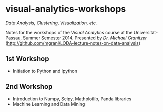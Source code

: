 visual-analytics-workshops
==========================

_Data Analysis, Clustering, Visualization, etc._

Notes for the workshops of the *_Visual Analytics_* course at the Universität-Passau, Summer Semester 2014.
Presented by *Dr. Michael Granitzer* (http://github.com/mgrani/LODA-lecture-notes-on-data-analysis)

## 1st Workshop

- Initiation to Python and Ipython

## 2nd Workshop

- Introduction to Numpy, Scipy, Mathplotlib, Panda libraries
- Machine Learning and Data Mining
